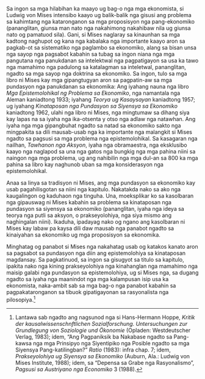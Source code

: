 ### 

Sa ingon sa mga hilabihan ka maayo ug bag-o nga mga ekonomista, si Ludwig von Mises intensibo kaayo ug balik-balik nga gisusi ang problema sa kahimtang nga kataronganon sa mga proposisyon nga pang-ekonomiko (pananglitan, giunsa man nato nga nakahimong nakahibaw nila ug giunsa nato og pamatuod sila). Gani, si Mises naglaray sa kinaunhan sa mga kadtong naghupot og kana nga kabalaka nga importante kaayo aron sa pagkab-ot sa sistematiko nga paglambo sa ekonomiko, alang sa bisan unsa nga sayop nga pagsabot kabahin sa tubag sa ingon niana nga mga pangutana nga panukdanan sa intelektwal nga pagpatigayon sa usa ka tawo nga mamahimo nga padulong sa katalagman sa inteletwal, pananglitan, ngadto sa mga sayop nga doktrina sa ekonomiko. Sa ingon, tulo sa mga libro ni Mises kay mga gipangtugyan aron sa pagpatin-aw sa mga pundasyon nga panukdanan sa ekonomika: Ang iyahang nauna nga libro *Mga Epistemolohikal ng Problema sa Ekonomiko*, nga namantala nga Aleman kaniadtong 1933; iyahang *Teorya ug Kasaysayan* kaniadtong 1957; ug iyahang *Kinataposan nga Pundasyon sa Siyensya sa Ekonomiko* kaniadtong 1962, ulahi nga libro ni Mises, nga mingtumaw sa dihang siya kay lapas na sa iyaha nga ika-otsenta y otso nga adlaw nga natawhan. Ang iyaha nga mga gipangbuhat ngadto sa natad sa ekonomiko sakto nga mingpakita sa dili mausab-usab nga ka importante nga malangkit si Mises ngadto sa pagsusi sa mga problema nga epistemolohikal.  Sa kasagaran nga nailhan, *Tawhanon nga Aksyon*, iyaha nga obramaestra, nga eksklusibo kaayo nga naglapod sa una nga gatos nga bungkig nga mga pahina niini sa naingon nga mga problema, ug ang nahibilin nga mga dul-an sa 800 ka mga pahina sa libro kay naghunob uban sa mga konsiderasyon nga epistemolohikal.

Anaa sa linya sa tradisyon ni Mises, ang mga pundasyon sa ekonomiko kay usab pagahilisgotan sa niini nga kapitulo. Nakatakda nako sa ako nga kaugalingon og kaduhaon nga tinguha. Una, moeksplikar ko sa kasolbaran nga gipauswag ni Mises kabahin sa problema sa kinataposan nga pundasyon sa siyensya sa ekonomiko (pananglitan, iyaha nga ideya sa teorya nga putli sa aksyon, o prakseyolohiya, nga siya mismo ang naghingalan niini). Ikaduha, ipadayag nako og ngano ang kasolbaran ni Mises kay labaw pa kaysa dili daw mausab nga panabot ngadto sa kinaiyahan sa ekonomiko ug mga proposisyon sa ekonomika.

Minghatag og panabot si Mises nga nakahatag usab og katakos kanato aron sa pagsabot sa pundasyon nga diin ang epistemolohiya sa kinataposan magdansay. Sa pagkatinuod, sa ingon sa gisugyot sa titulo sa kapitulo, ipakita nako nga kining prakseyolohiya nga kinahanglan nga mamahimo nga maisip galabi nga pundasyon sa epistemolohiya, ug si Mises nga, sa dugang ngadto sa iyaha nga maanindot nga mga kalampusan isip usa ka ekonomista, naka-ambit sab sa mga bag-o nga panabot kabahin sa pagpakataronganon sa tibuok gipatigayonan sa rasyonalista nga pilosopiya.[^1]

[^1]: Lantawa sab ngadto ang nagsunod nga si Hans-Hermann Hoppe, *Kritik der kausalwissenschnftlichen Sozialforschung. Untersuchungen zur Grundlegung von Soziologie und Ökonomie* (Opladen: Westdeutscher Verlag, 1983); idem, “Ang Pagpaniksik ba Nakabase ngadto sa Pang-kawsa nga mga Prinsipyo nga Siyentipiko nga Posible ngadto sa mga Siyensya Pang-katilingban?” *Ratio* (1983): infra chap. 7; idem, *Prakseyolohiya ug Siyensya sa Ekonomiko* (Auburn, Ala.: Ludwig von Mises Institute, 1988); idem, sa “Depensa sa Grabe nga Rasyonalismo”, *Pagsusi sa Austriyano nga Economiko* 3 (1988).

